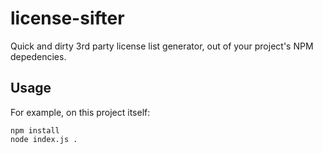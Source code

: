 # license-sifter

Quick and dirty 3rd party license list generator, out of your project's NPM depedencies.

## Usage

For example, on this project itself:

```
npm install
node index.js .
```
